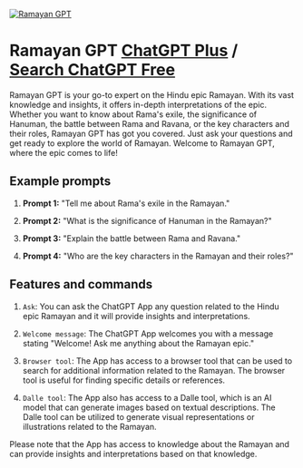 
[![Ramayan GPT](https://files.oaiusercontent.com/file-ftEvdHqr5koeR8yWrdURCs7X?se=2123-10-18T16%3A27%3A48Z&sp=r&sv=2021-08-06&sr=b&rscc=max-age%3D31536000%2C%20immutable&rscd=attachment%3B%20filename%3D36b4289a-196e-4536-be4a-395a1ee66b2e.png&sig=X6gtwoQyzLIoJfcIg2sLz18OF14jE4DIhZTlis7jzaI%3D)](https://chat.openai.com/g/g-syarL9twx-ramayan-gpt)

# Ramayan GPT [ChatGPT Plus](https://chat.openai.com/g/g-syarL9twx-ramayan-gpt) / [Search ChatGPT Free](https://gptcall.net/index.html#/?search=Ramayan%20GPT)

Ramayan GPT is your go-to expert on the Hindu epic Ramayan. With its vast knowledge and insights, it offers in-depth interpretations of the epic. Whether you want to know about Rama's exile, the significance of Hanuman, the battle between Rama and Ravana, or the key characters and their roles, Ramayan GPT has got you covered. Just ask your questions and get ready to explore the world of Ramayan. Welcome to Ramayan GPT, where the epic comes to life!

## Example prompts

1. **Prompt 1:** "Tell me about Rama's exile in the Ramayan."

2. **Prompt 2:** "What is the significance of Hanuman in the Ramayan?"

3. **Prompt 3:** "Explain the battle between Rama and Ravana."

4. **Prompt 4:** "Who are the key characters in the Ramayan and their roles?"

## Features and commands

1. `Ask`: You can ask the ChatGPT App any question related to the Hindu epic Ramayan and it will provide insights and interpretations.

2. `Welcome message`: The ChatGPT App welcomes you with a message stating "Welcome! Ask me anything about the Ramayan epic."

3. `Browser tool`: The App has access to a browser tool that can be used to search for additional information related to the Ramayan. The browser tool is useful for finding specific details or references.

4. `Dalle tool`: The App also has access to a Dalle tool, which is an AI model that can generate images based on textual descriptions. The Dalle tool can be utilized to generate visual representations or illustrations related to the Ramayan.

Please note that the App has access to knowledge about the Ramayan and can provide insights and interpretations based on that knowledge.


